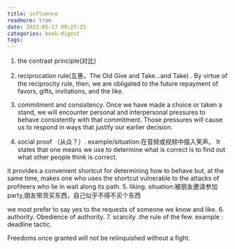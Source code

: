 ```yaml
---
title: influence
readmore: true
date: 2022-05-17 09:27:23
categories: book-digest
tags:
---
```

 1. the contrast principle(对比)

 2. reciprocation rule(互惠，The Old Give and Take...and Take) .
  By virtue of the reciprocity rule, then, we are obligated to the future repayment of favors, gifts, invitations, and the like. 
 3. commitment and consistency.
Once we have made a choice or taken a stand, we will encounter personal and interpersonal pressures to behave consistently with that commitment. Those pressures will cause us to respond in ways that justify our earlier decision.
 4. social proof （从众？）.
 example/situation:在音频或视频中插入笑声。
It states that one means we use to determine what is correct is to find out what other people think is correct.

it provides a convenient shortcut for determining how to behave but, at the same time, makes one who uses the shortcut vulnerable to the attacks of profiteers who lie in wait along its path.
 5. liking.
 situation:被朋友邀请参加party,朋友带货买东西，自己似乎不得不买个东西

 we most prefer to say yes to the requests of someone we know and like.
 6. authority. Obedience of authority. 
 7. scarcity .the rule of the few.
 example : deadline tactic.

 Freedoms once granted will not be relinquished without a fight.